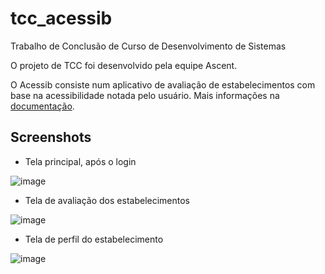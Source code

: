 # tcc_acessib
Trabalho de Conclusão de Curso de Desenvolvimento de Sistemas

O projeto de TCC foi desenvolvido pela equipe Ascent.

O Acessib consiste num aplicativo de avaliação de estabelecimentos com base na acessibilidade notada pelo usuário. Mais informações na [documentação](acessib_documentacao.docx).

## Screenshots

- Tela principal, após o login

![image](https://user-images.githubusercontent.com/104948713/187316815-0d3505bd-4ba7-41e1-8809-e1335365d559.png)

- Tela de avaliação dos estabelecimentos

![image](https://user-images.githubusercontent.com/104948713/187316902-ccf22e05-673b-440f-8c8f-ed3e292f61db.png)

- Tela de perfil do estabelecimento

![image](https://user-images.githubusercontent.com/104948713/187316940-45d74196-0f73-4287-8491-9f680567bede.png)
